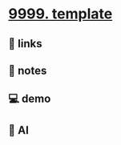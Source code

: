# [9999. template](https://github.com/Tdahuyou/html-css/tree/main/9999.%20template)


## 🔗 links

## 📒 notes

## 💻 demo

## 🤖 AI
